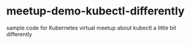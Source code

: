 # meetup-demo-kubectl-differently
sample code for Kubernetes virtual meetup about kubectl a little bit differently

